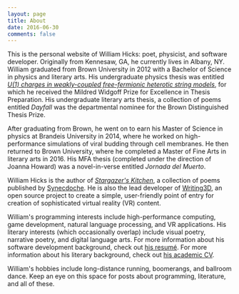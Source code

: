 ```yaml
---
layout: page
title: About
date: 2016-06-30
comments: false
---
```


This is the personal website of William Hicks: poet, physicist, and software
developer. Originally from Kennesaw, GA, he currently lives in Albany, NY.
William graduated from Brown University in 2012 with a Bachelor of Science in
physics and literary arts. His undergraduate physics thesis was entitled [*U(1)
charges in weakly-coupled free-fermionic heterotic string models*](
/assets/William_Hicks_2012_Physics_Thesis.pdf), for which he received the
Mildred Widgoff Prize for Excellence in Thesis Preparation. His undergraduate
literary arts thesis, a collection of poems entitled *Dayfall* was the
departmental nominee for the Brown Distinguished Thesis Prize.

After graduating from Brown, he went on to earn his Master of Science in
physics at Brandeis University in 2014, where he worked on high-performance
simulations of viral budding through cell membranes. He then returned to
Brown University, where he completed a Master of Fine Arts in literary arts in
2016. His MFA thesis (completed under the direction of Joanna Howard) was a
novel-in-verse entitled *Jornada del Muerto*.

William Hicks is the author of [*Stargazer's
Kitchen*](http://www.spdbooks.org/Products/9780996367707/stargazers-kitchen.aspx),
a collection of poems published by [Synecdoche](http://synecdochebooks.com/).
He is also the lead developer of
[Writing3D](https://github.com/wphicks/Writing3D), an open source project to
create a simple, user-friendly point of entry for creation of sophisticated
virtual reality (VR) content.

William's programming interests include high-performance computing, game
development, natural language processing, and VR applications. His literary
interests (which occasionally overlap) include visual poetry, narrative poetry,
and digital language arts. For more information about his software development
background, check out [his resum&eacute;](
/assets/William_Hicks_developer.pdf). For more information about his
literary background, check out [his academic CV](
/assets/William_Hicks_CV.pdf).

William's hobbies include long-distance running, boomerangs, and ballroom
dance. Keep an eye on this space for posts about programming, literature, and
all of these.
